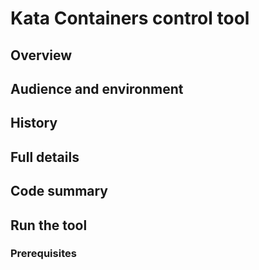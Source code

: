 # Kata Containers control tool

## Overview

## Audience and environment

## History

## Full details

## Code summary

## Run the tool

### Prerequisites
